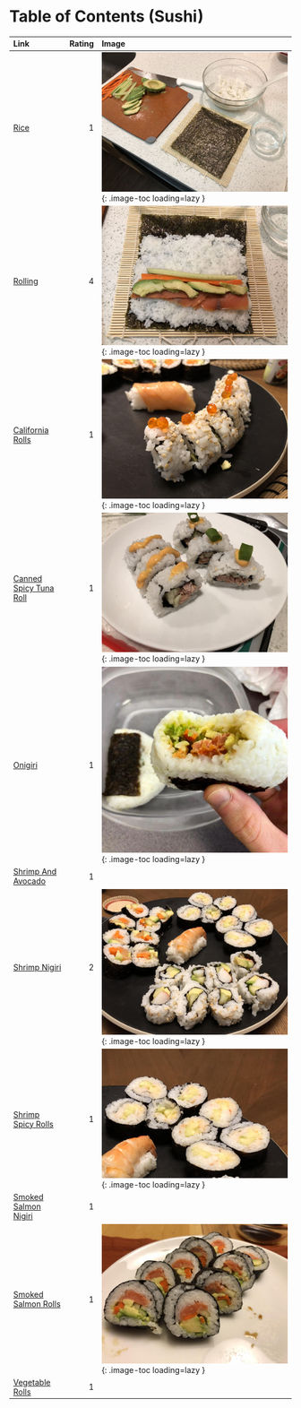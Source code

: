 # Table of Contents (Sushi)

| Link                                                  |   Rating | Image                                                                                   |
|:------------------------------------------------------|---------:|:----------------------------------------------------------------------------------------|
| [Rice](./_rice.md)                                    |        1 | ![_rice.jpg](./_rice.jpg){: .image-toc loading=lazy }                                   |
| [Rolling](./_rolling.md)                              |        4 | ![_rolling.jpg](./_rolling.jpg){: .image-toc loading=lazy }                             |
| [California Rolls](./california_rolls.md)             |        1 | ![california_rolls.jpeg](./california_rolls.jpeg){: .image-toc loading=lazy }           |
| [Canned Spicy Tuna Roll](./canned_spicy_tuna_roll.md) |        1 | ![canned_spicy_tuna_roll.jpg](./canned_spicy_tuna_roll.jpg){: .image-toc loading=lazy } |
| [Onigiri](./onigiri.md)                               |        1 | ![onigiri.jpg](./onigiri.jpg){: .image-toc loading=lazy }                               |
| [Shrimp And Avocado](./shrimp_and_avocado.md)         |        1 | <!-- TODO: Capture image -->                                                            |
| [Shrimp Nigiri](./shrimp_nigiri.md)                   |        2 | ![shrimp_nigiri.jpeg](./shrimp_nigiri.jpeg){: .image-toc loading=lazy }                 |
| [Shrimp Spicy Rolls](./shrimp_spicy_rolls.md)         |        1 | ![shrimp_spicy_rolls.jpeg](./shrimp_spicy_rolls.jpeg){: .image-toc loading=lazy }       |
| [Smoked Salmon Nigiri](./smoked_salmon_nigiri.md)     |        1 | <!-- TODO: Capture image -->                                                            |
| [Smoked Salmon Rolls](./smoked_salmon_rolls.md)       |        1 | ![smoked_salmon_rolls.jpg](./smoked_salmon_rolls.jpg){: .image-toc loading=lazy }       |
| [Vegetable Rolls](./vegetable_rolls.md)               |        1 | <!-- TODO: Capture image -->                                                            |
